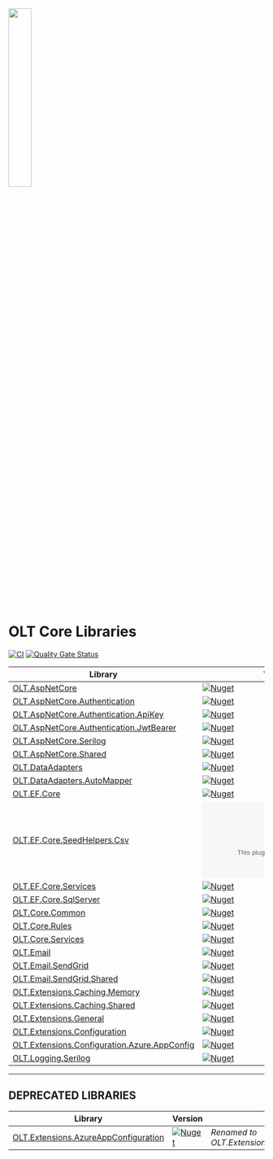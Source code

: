 <img src="https://user-images.githubusercontent.com/1365728/127748628-47575d74-a2fb-4539-a31e-74d8b435fc21.png" width="30%" >

# OLT Core Libraries

[![CI](https://github.com/OuterlimitsTech/olt-dotnet-core/actions/workflows/build.yml/badge.svg)](https://github.com/OuterlimitsTech/olt-dotnet-core/actions/workflows/build.yml) [![Quality Gate Status](https://sonarcloud.io/api/project_badges/measure?project=OuterlimitsTech_olt-dotnet-core&metric=alert_status)](https://sonarcloud.io/summary/new_code?id=OuterlimitsTech_olt-dotnet-core)

| Library                                                                                             | Version                                                                                                                                                              | Notes |
| --------------------------------------------------------------------------------------------------- | -------------------------------------------------------------------------------------------------------------------------------------------------------------------- | ----- |
| [OLT.AspNetCore](./src//OLT.AspNetCore/)                                                            | [![Nuget](https://img.shields.io/nuget/v/OLT.AspNetCore)](https://www.nuget.org/packages/OLT.AspNetCore)                                                             |       |
| [OLT.AspNetCore.Authentication](./src/OLT.AspNetCore.Authentication/)                               | [![Nuget](https://img.shields.io/nuget/v/OLT.AspNetCore.Authentication)](https://www.nuget.org/packages/OLT.AspNetCore.Authentication)                               |       |
| [OLT.AspNetCore.Authentication.ApiKey](./src/OLT.AspNetCore.Authentication.ApiKey/)                 | [![Nuget](https://img.shields.io/nuget/v/OLT.AspNetCore.Authentication.ApiKey)](https://www.nuget.org/packages/OLT.AspNetCore.Authentication.ApiKey)                 |       |
| [OLT.AspNetCore.Authentication.JwtBearer](./src/OLT.AspNetCore.Authentication.JwtBearer/)           | [![Nuget](https://img.shields.io/nuget/v/OLT.AspNetCore.Authentication.JwtBearer)](https://www.nuget.org/packages/OLT.AspNetCore.Authentication.JwtBearer)           |       |
| [OLT.AspNetCore.Serilog](./src/OLT.AspNetCore.Serilog/)                                             | [![Nuget](https://img.shields.io/nuget/v/OLT.AspNetCore.Serilog)](https://www.nuget.org/packages/OLT.AspNetCore.Serilog)                                             |       |
| [OLT.AspNetCore.Shared](./src/OLT.AspNetCore.Shared/)                                               | [![Nuget](https://img.shields.io/nuget/v/OLT.AspNetCore.Shared)](https://www.nuget.org/packages/OLT.AspNetCore.Shared)                                               |       |
| [OLT.DataAdapters](./src/OLT.DataAdapters/)                                                         | [![Nuget](https://img.shields.io/nuget/v/OLT.DataAdapters)](https://www.nuget.org/packages/OLT.DataAdapters)                                                         |       |
| [OLT.DataAdapters.AutoMapper](./src/OLT.DataAdapters.AutoMapper/)                                   | [![Nuget](https://img.shields.io/nuget/v/OLT.DataAdapters.AutoMapper)](https://www.nuget.org/packages/OLT.DataAdapters.AutoMapper)                                   |       |
| [OLT.EF.Core](./src/OLT.EF.Core/)                                                                   | [![Nuget](https://img.shields.io/nuget/v/OLT.EF.Core)](https://www.nuget.org/packages/OLT.EF.Core)                                                                   |       |
| [OLT.EF.Core.SeedHelpers.Csv](./src/OLT.EF.Core.SeedHelpers.Csv/)                                   | [![Nuget](https://img.shields.io/nuget/v/OLT.EF.Core.SeedHelpers.Csv)](https://www.nuget.org/packages/OLT.EF.Core.SeedHelpers.Csv)                                   |       |
| [OLT.EF.Core.Services](./src/OLT.EF.Core.Services/)                                                 | [![Nuget](https://img.shields.io/nuget/v/OLT.EF.Core.Services)](https://www.nuget.org/packages/OLT.EF.Core.Services)                                                 |       |
| [OLT.EF.Core.SqlServer](./src/OLT.EF.Core.SqlServer/)                                               | [![Nuget](https://img.shields.io/nuget/v/OLT.EF.Core.SqlServer)](https://www.nuget.org/packages/OLT.EF.Core.SqlServer)                                               |       |
| [OLT.Core.Common](./src/OLT.Core.Common/)                                                           | [![Nuget](https://img.shields.io/nuget/v/OLT.Core.Common)](https://www.nuget.org/packages/OLT.Core.Common)                                                           |       |
| [OLT.Core.Rules](./src/OLT.Core.Rules/)                                                             | [![Nuget](https://img.shields.io/nuget/v/OLT.Core.Rules)](https://www.nuget.org/packages/OLT.Core.Rules)                                                             |       |
| [OLT.Core.Services](./src/OLT.Core.Services/)                                                       | [![Nuget](https://img.shields.io/nuget/v/OLT.Core.Services)](https://www.nuget.org/packages/OLT.Core.Services)                                                       |       |
| [OLT.Email](./src/OLT.Email/)                                                                       | [![Nuget](https://img.shields.io/nuget/v/OLT.Email)](https://www.nuget.org/packages/OLT.Email)                                                                       |       |
| [OLT.Email.SendGrid](./src/OLT.Email.SendGrid/)                                                     | [![Nuget](https://img.shields.io/nuget/v/OLT.Email.SendGrid)](https://www.nuget.org/packages/OLT.Email.SendGrid)                                                     |       |
| [OLT.Email.SendGrid.Shared](./src/OLT.Email.SendGrid.Shared/)                                       | [![Nuget](https://img.shields.io/nuget/v/OLT.Email.SendGrid.Shared)](https://www.nuget.org/packages/OLT.Email.SendGrid.Shared)                                       |       |
| [OLT.Extensions.Caching.Memory](./src/OLT.Extensions.Caching.Memory/)                               | [![Nuget](https://img.shields.io/nuget/v/OLT.Extensions.Caching.Memory)](https://www.nuget.org/packages/OLT.Extensions.Caching.Memory)                               |       |
| [OLT.Extensions.Caching.Shared](./src/OLT.Extensions.Caching.Shared/)                               | [![Nuget](https://img.shields.io/nuget/v/OLT.Extensions.Caching.Shared)](https://www.nuget.org/packages/OLT.Extensions.Caching.Shared)                               |       |
| [OLT.Extensions.General](./src/OLT.Extensions.General/)                                             | [![Nuget](https://img.shields.io/nuget/v/OLT.Extensions.General)](https://www.nuget.org/packages/OLT.Extensions.General)                                             |       |
| [OLT.Extensions.Configuration](./src/OLT.Extensions.Configuration/)                                 | [![Nuget](https://img.shields.io/nuget/v/OLT.Extensions.Configuration)](https://www.nuget.org/packages/OLT.Extensions.Configuration)                                 |       |
| [OLT.Extensions.Configuration.Azure.AppConfig](./src/OLT.Extensions.Configuration.Azure.AppConfig/) | [![Nuget](https://img.shields.io/nuget/v/OLT.Extensions.Configuration.Azure.AppConfig)](https://www.nuget.org/packages/OLT.Extensions.Configuration.Azure.AppConfig) |       |
| [OLT.Logging.Serilog](./src/OLT.Logging.Serilog/)                                                   | [![Nuget](https://img.shields.io/nuget/v/OLT.Logging.Serilog)](https://www.nuget.org/packages/OLT.Logging.Serilog)                                                   |       |

---

## DEPRECATED LIBRARIES

| Library                                                                                                                                                                            | Version                                                                                                                                              | Notes                                                     |
| ---------------------------------------------------------------------------------------------------------------------------------------------------------------------------------- | ---------------------------------------------------------------------------------------------------------------------------------------------------- | --------------------------------------------------------- |
| [OLT.Extensions.AzureAppConfiguration](https://github.com/OuterlimitsTech/olt-dotnet-libraries/tree/c54e70a4bb55c2564ad382b53e7283f4acc5f1b3/OLT.Extensions.AzureAppConfiguration) | [![Nuget](https://img.shields.io/nuget/v/OLT.Extensions.AzureAppConfiguration)](https://www.nuget.org/packages/OLT.Extensions.AzureAppConfiguration) | _Renamed to OLT.Extensions.Configuration.Azure.AppConfig_ |
